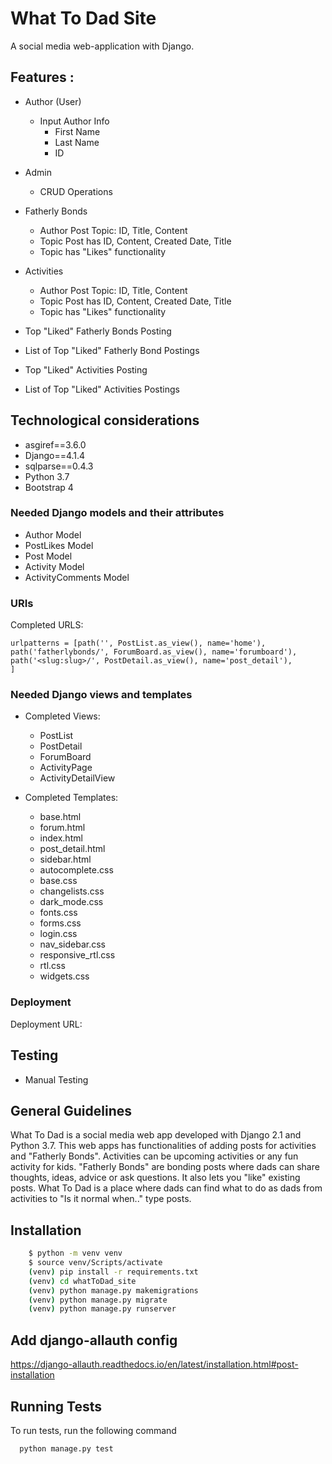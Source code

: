 # What To Dad Site

A social media web-application with Django.

## Features :

+ Author (User)
    + Input Author Info
      + First Name 
      + Last Name 
      + ID

+ Admin
    + CRUD Operations

+ Fatherly Bonds 
    + Author Post Topic: ID, Title, Content
    + Topic Post has ID, Content, Created Date, Title
    + Topic has "Likes" functionality

+ Activities
    + Author Post Topic: ID, Title, Content
    + Topic Post has ID, Content, Created Date, Title
    + Topic has "Likes" functionality
    
+ Top "Liked" Fatherly Bonds Posting
 + List of Top "Liked" Fatherly Bond Postings

 + Top "Liked" Activities Posting
 + List of Top "Liked" Activities Postings

## Technological considerations

+ asgiref==3.6.0
+ Django==4.1.4
+ sqlparse==0.4.3
+ Python 3.7
+ Bootstrap 4

### Needed Django models and their attributes
+ Author Model
+ PostLikes Model
+ Post Model
+ Activity Model
+ ActivityComments Model

### URIs
Completed URLS:

    urlpatterns = [path('', PostList.as_view(), name='home'),
    path('fatherlybonds/', ForumBoard.as_view(), name='forumboard'),
    path('<slug:slug>/', PostDetail.as_view(), name='post_detail'),
    ]

### Needed Django views and templates
+ Completed Views:
    + PostList
    + PostDetail
    + ForumBoard
    + ActivityPage
    + ActivityDetailView

+ Completed Templates:
    + base.html
    + forum.html
    + index.html
    + post_detail.html
    + sidebar.html
    + autocomplete.css
    + base.css
    + changelists.css
    + dark_mode.css
    + fonts.css
    + forms.css
    + login.css
    + nav_sidebar.css
    + responsive_rtl.css
    + rtl.css
    + widgets.css
    
### Deployment
Deployment URL: 
    
## Testing
+ Manual Testing

## General Guidelines
What To Dad is a social media web app developed with Django 2.1 and Python 3.7. This web apps has functionalities of adding posts for activities and "Fatherly Bonds". Activities can be upcoming activities or any fun activity for kids. "Fatherly Bonds" are bonding posts where dads can share thoughts, ideas, advice or ask questions. It also lets you "like" existing posts. What To Dad is a place where dads can find what to do as dads from activities to "Is it normal when.." type posts. 

## Installation

```bash
    $ python -m venv venv
    $ source venv/Scripts/activate
    (venv) pip install -r requirements.txt
    (venv) cd whatToDad_site
    (venv) python manage.py makemigrations
    (venv) python manage.py migrate
    (venv) python manage.py runserver
```

## Add django-allauth config

https://django-allauth.readthedocs.io/en/latest/installation.html#post-installation

## Running Tests

To run tests, run the following command

```bash
  python manage.py test
```

